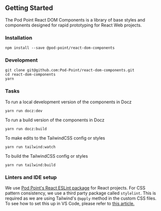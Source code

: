 ## Getting Started
The Pod Point React DOM Components is a library of base styles and components designed for rapid prototyping for React Web projects.

### Installation
```
npm install --save @pod-point/react-dom-components
```

### Development
```
git clone git@github.com:Pod-Point/react-dom-components.git
cd react-dom-components
yarn
```

### Tasks
To run a local development version of the components in Docz
```
yarn run docz:dev
```

To run a build version of the components in Docz
```
yarn run docz:build
```

To make edits to the TailwindCSS config or styles
```
yarn run tailwind:watch
```

To build the TailwindCSS config or styles
```
yarn run tailwind:build
```

### Linters and IDE setup
We use [Pod Point's React ESLint package](https://github.com/Pod-Point/eslint-config-podpoint-react) for React projects.
For CSS pattern consistency, we use a third party package called ```stylelint```. This is required as we are using Tailwind's ```@apply``` method in the custom CSS files.
To see how to set this up in VS Code, please refer to [this article.](https://www.meidev.co/blog/visual-studio-code-css-linting-with-tailwind/)

